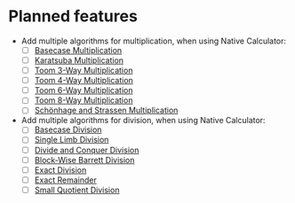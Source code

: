 Planned features
================

 - Add multiple algorithms for multiplication, when using Native Calculator:
    - [ ] [Basecase Multiplication](https://gmplib.org/manual/Basecase-Multiplication.html#Basecase-Multiplication)
    - [ ] [Karatsuba Multiplication](https://gmplib.org/manual/Karatsuba-Multiplication.html#Karatsuba-Multiplication)
    - [ ] [Toom 3-Way Multiplication](https://gmplib.org/manual/Toom-3_002dWay-Multiplication.html#Toom-3_002dWay-Multiplication)
    - [ ] [Toom 4-Way Multiplication](https://gmplib.org/manual/Toom-4_002dWay-Multiplication.html#Toom-4_002dWay-Multiplication)
    - [ ] [Toom 6-Way Multiplication](https://gmplib.org/manual/Higher-degree-Toom_0027n_0027half.html#Higher-degree-Toom_0027n_0027half)
    - [ ] [Toom 8-Way Multiplication](https://gmplib.org/manual/Higher-degree-Toom_0027n_0027half.html#Higher-degree-Toom_0027n_0027half)
    - [ ] [Schönhage and Strassen Multiplication](https://gmplib.org/manual/FFT-Multiplication.html#FFT-Multiplication)
 
 - Add multiple algorithms for division, when using Native Calculator:
    - [ ] [Basecase Division](https://gmplib.org/manual/Basecase-Division.html#Basecase-Division)
    - [ ] [Single Limb Division](https://gmplib.org/manual/Single-Limb-Division.html#Single-Limb-Division)
    - [ ] [Divide and Conquer Division](https://gmplib.org/manual/Divide-and-Conquer-Division.html#Divide-and-Conquer-Division)
    - [ ] [Block-Wise Barrett Division](https://gmplib.org/manual/Block_002dWise-Barrett-Division.html#Block_002dWise-Barrett-Division)
    - [ ] [Exact Division](https://gmplib.org/manual/Exact-Division.html#Exact-Division)
    - [ ] [Exact Remainder](https://gmplib.org/manual/Exact-Remainder.html#Exact-Remainder)
    - [ ] [Small Quotient Division](https://gmplib.org/manual/Small-Quotient-Division.html#Small-Quotient-Division)